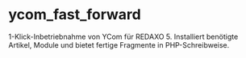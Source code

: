 # ycom_fast_forward
1-Klick-Inbetriebnahme von YCom für REDAXO 5. Installiert benötigte Artikel, Module und bietet fertige Fragmente in PHP-Schreibweise.
